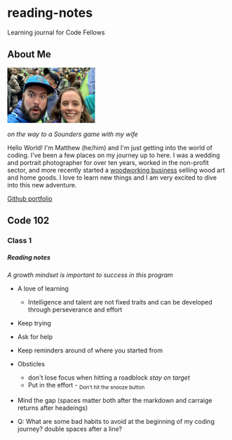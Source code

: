 # reading-notes
Learning journal for Code Fellows

## About Me

<img src="/soundersgame.jpg" width=200>

*on the way to a Sounders game with my wife*

Hello World! I'm Matthew (he/him) and I'm just getting into the world of coding. I've been a few places on my journey up to here. I was a wedding and portrait photographer for over ten years, worked in the non-profit sector, and more recently started a [woodworking business](https://www.zoewoodworks.com) selling wood art and home goods. I love to learn new things and I am very excited to dive into this new adventure. 
  
[Github portfolio](https://github.com/MatthewGebhart)


## Code 102

### Class 1

##### Reading notes

*A growth mindset is important to success in this program*
- A love of learning
  - Intelligence and talent are not fixed traits and can be developed through perseverance and effort
- Keep trying
- Ask for help
- Keep reminders around of where you started from
- Obsticles
  - don't lose focus when hitting a roadblock *stay on target* 
  - Put in the effort - <sub>Don't hit the snooze button</sub> 


- Mind the gap (spaces matter both after the markdown and carraige returns after headeings)
- Q: What are some bad habits to avoid at the beginning of my coding journey? double spaces after a line?


  
